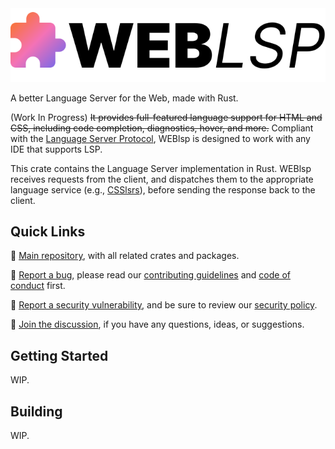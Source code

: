 <picture>
  <source media="(prefers-color-scheme: dark)" srcset="https://raw.githubusercontent.com/web-lsp/weblsp/refs/heads/main/.github/assets/WEBlsp_logo_dark.svg" />
  <img alt="WEBlsp logo" src="https://raw.githubusercontent.com/web-lsp/weblsp/refs/heads/main/.github/assets/WEBlsp_logo_light.svg" />
</picture>

A better Language Server for the Web, made with Rust.

(Work In Progress) ~~It provides full-featured language support for HTML and CSS, including code completion, diagnostics, hover, and more.~~ Compliant with the [Language Server Protocol](https://microsoft.github.io/language-server-protocol/), WEBlsp is designed to work with any IDE that supports LSP. 

This crate contains the Language Server implementation in Rust. WEBlsp receives requests from the client, and dispatches them to the appropriate language service (e.g., [CSSlsrs](https://github.com/web-lsp/weblsp/tree/main/crates/csslsrs)), before sending the response back to the client.

## Quick Links

📖 [Main repository](https://github.com/web-lsp/weblsp/), with all related crates and packages.

🐛 [Report a bug](https://github.com/web-lsp/weblsp/issues), please read our [contributing guidelines](https://github.com/web-lsp/weblsp/blob/main/CONTRIBUTING.md) and [code of conduct](https://github.com/web-lsp/weblsp/blob/main/CODE_OF_CONDUCT.md) first.

🚨 [Report a security vulnerability](https://github.com/web-lsp/weblsp/security/advisories/new), and be sure to review our [security policy](https://github.com/web-lsp/weblsp/blob/main/SECURITY.md).

💬 [Join the discussion](https://github.com/web-lsp/weblsp/discussions), if you have any questions, ideas, or suggestions.

## Getting Started

WIP.

## Building

WIP.



